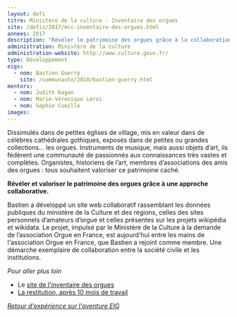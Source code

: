 ```yaml
---
layout: defi
titre: Ministère de la culture - Inventaire des orgues
site: /defis/2017/mcc-inventaire-des-orgues.html
annees: 2017
description: "Révéler le patrimoine des orgues grâce à la collaboration entre institutions, associations et particuliers passionnés"
administration: Ministère de la culture
administration-website: http://www.culture.gouv.fr/
type: Développement
eigs:
  - nom: Bastien Guerry
    site: /communaute/2018/bastien-guerry.html
mentors:
  - nom: Judith Kagan
  - nom: Marie-Véronique Leroi
  - nom: Sophie Cueille
images:
---
```


Dissimulés dans de petites églises de village, mis en valeur dans de
célèbres cathédrales gothiques, exposés dans de petites ou grandes
collections… les orgues.  Instruments de musique, mais aussi objets
d’art, ils fédèrent une communauté de passionnés aux connaissances
très vastes et complètes.  Organistes, historiens de l’art, membres
d’associations des amis des orgues : tous souhaitent valoriser ce
patrimoine caché.

**Révéler et valoriser le patrimoine des orgues grâce à une approche
collaborative.**

Bastien a développé un site web collaboratif rassemblant les données
publiques du ministère de la Culture et des régions, celles des sites
personnels d’amateurs d’orgue et celles présentes sur les projets
wikipédia et wikidata.  Le projet, impulsé par le Ministère de la
Culture à la demande de l’association Orgue en France, est aujourd'hui
entre les mains de l'association Orgue en France, que Bastien a
rejoint comme membre.  Une démarche exemplaire de collaboration entre
la société civile et les institutions.

_Pour aller plus loin_

* Le [site de l'inventaire des orgues](https://www.inventaire-des-orgues.fr) 
* [La restitution, après 10 mois de travail](https://www.dailymotion.com/video/x6b96fi?playlist=x54m4i)

_[Retour d'expérience sur l'aventure EIG](https://www.dailymotion.com/video/x64z39q)_
